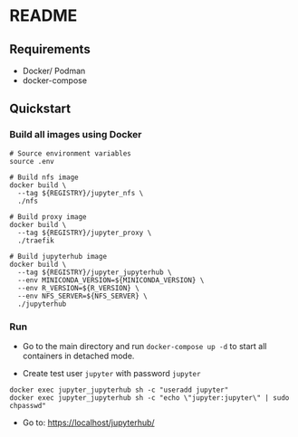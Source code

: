 # README

## Requirements

- Docker/ Podman
- docker-compose

## Quickstart

### Build all images using Docker

```shell
# Source environment variables
source .env

# Build nfs image
docker build \
  --tag ${REGISTRY}/jupyter_nfs \
  ./nfs

# Build proxy image
docker build \
  --tag ${REGISTRY}/jupyter_proxy \
  ./traefik

# Build jupyterhub image
docker build \
  --tag ${REGISTRY}/jupyter_jupyterhub \
  --env MINICONDA_VERSION=${MINICONDA_VERSION} \
  --env R_VERSION=${R_VERSION} \
  --env NFS_SERVER=${NFS_SERVER} \
  ./jupyterhub
```

### Run

- Go to the main directory and run `docker-compose up -d` to start all
containers in detached mode.

- Create test user `jupyter` with password `jupyter`

```shell
docker exec jupyter_jupyterhub sh -c "useradd jupyter"
docker exec jupyter_jupyterhub sh -c "echo \"jupyter:jupyter\" | sudo chpasswd"
```

- Go to: <https://localhost/jupyterhub/>
